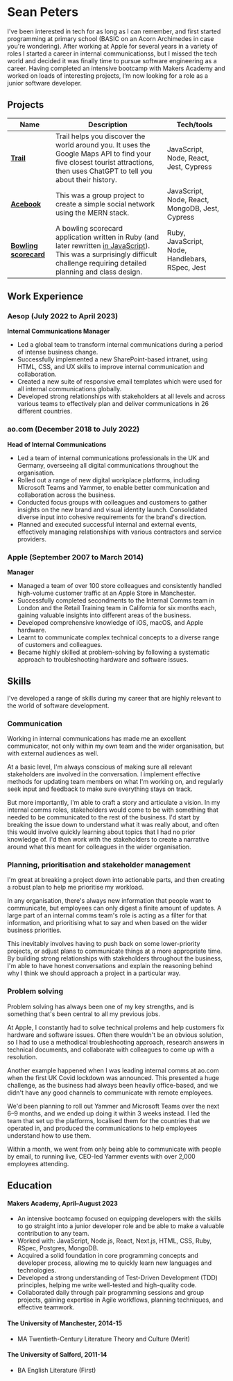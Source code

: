 # Sean Peters

I've been interested in tech for as long as I can remember, and first started programming at primary school (BASIC on an Acorn Archimedes in case you're wondering). After working at Apple for several years in a variety of roles I started a career in internal communicationss, but I missed the tech world and decided it was finally time to pursue software engineering as a career. Having completed an intensive bootcamp with Makers Academy and worked on loads of interesting projects, I’m now looking for a role as a junior software developer.

## Projects

| Name                                                                          | Description                                                                                                                                                                  | Tech/tools                                      |
| ----------------------------------------------------------------------------- | ---------------------------------------------------------------------------------------------------------------------------------------------------------------------------- | ----------------------------------------------- |
| **[Trail](https://github.com/snptrs/trail-app)**                              | Trail helps you discover the world around you. It uses the Google Maps API to find your five closest tourist attractions, then uses ChatGPT to tell you about their history. | JavaScript, Node, React, Jest, Cypress          |
| **[Acebook](https://github.com/snptrs/bootcamp-acebook)**                     | This was a group project to create a simple social network using the MERN stack.                                                                                             | JavaScript, Node, React, MongoDB, Jest, Cypress |
| **[Bowling scorecard](https://github.com/snptrs/bootcamp-bowling-challenge)** | A bowling scorecard application written in Ruby (and later rewritten [in JavaScript](https://github.com/snptrs/bootcamp-bowling-challenge-js)). This was a surprisingly difficult challenge requiring detailed planning and class design.        | Ruby, JavaScript, Node, Handlebars, RSpec, Jest |

## Work Experience

### Aesop (July 2022 to April 2023)  
**Internal Communications Manager**

- Led a global team to transform internal communications during a period of intense business change.
- Successfully implemented a new SharePoint-based intranet, using HTML, CSS, and UX skills to improve internal communication and collaboration.
- Created a new suite of responsive email templates which were used for all internal communications globally.
- Developed strong relationships with stakeholders at all levels and across various teams to effectively plan and deliver communications in 26 different countries.

### ao.com (December 2018 to July 2022)  
**Head of Internal Communications**

- Led a team of internal communications professionals in the UK and Germany, overseeing all digital communications throughout the organisation.
- Rolled out a range of new digital workplace platforms, including Microsoft Teams and Yammer, to enable better communication and collaboration across the business.
- Conducted focus groups with colleagues and customers to gather insights on the new brand and visual identity launch. Consolidated diverse input into cohesive requirements for the brand's direction.
- Planned and executed successful internal and external events, effectively managing relationships with various contractors and service providers.

### Apple (September 2007 to March 2014)  
**Manager**

- Managed a team of over 100 store colleagues and consistently handled high-volume customer traffic at an Apple Store in Manchester.
- Successfully completed secondments to the Internal Comms team in London and the Retail Training team in California for six months each, gaining valuable insights into different areas of the business.
- Developed comprehensive knowledge of iOS, macOS, and Apple hardware.
- Learnt to communicate complex technical concepts to a diverse range of customers and colleagues.
- Became highly skilled at problem-solving by following a systematic approach to troubleshooting hardware and software issues.

## Skills

I've developed a range of skills during my career that are highly relevant to the world of software development.

### Communication
Working in internal communications has made me an excellent communicator, not only within my own team and the wider organisation, but with external audiences as well.

At a basic level, I'm always conscious of making sure all relevant stakeholders are involved in the conversation. I implement effective methods for updating team members on what I'm working on, and regularly seek input and feedback to make sure everything stays on track.

But more importantly, I'm able to craft a story and articulate a vision. In my internal comms roles, stakeholders would come to be with something that needed to be communicated to the rest of the business. I'd start by breaking the issue down to understand what it was really about, and often this would involve quickly learning about topics that I had no prior knowledge of. I'd then work with the stakeholders to create a narrative around what this meant for colleagues in the wider organisation.

### Planning, prioritisation and stakeholder management
I'm great at breaking a project down into actionable parts, and then creating a robust plan to help me prioritise my workload.

In any organisation, there's always new information that people want to communicate, but employees can only digest a finite amount of updates. A large part of an internal comms team's role is acting as a filter for that information, and prioritising what to say and when based on the wider business priorities.

This inevitably involves having to push back on some lower-priority projects, or adjust plans to communicate things at a more appropriate time. By building strong relationships with stakeholders throughout the business, I'm able to have honest conversations and explain the reasoning behind why I think we should approach a project in a particular way.

### Problem solving
Problem solving has always been one of my key strengths, and is something that's been central to all my previous jobs.

At Apple, I constantly had to solve technical prolems and help customers fix hardware and software issues. Often there wouldn't be an obvious solution, so I had to use a methodical troubleshooting approach, research answers in technical documents, and collaborate with colleagues to come up with a resolution.

Another example happened when I was leading internal comms at ao.com when the first UK Covid lockdown was announced. This presented a huge challenge, as the business had always been heavily office-based, and we didn't have any good channels to communicate with remote employees.

We'd been planning to roll out Yammer and Microsoft Teams over the next 6–9 months, and we ended up doing it within 3 weeks instead. I led the team that set up the platforms, localised them for the countries that we operated in, and produced the communications to help employees understand how to use them.

Within a month, we went from only being able to communicate with people by email, to running live, CEO-led Yammer events with over 2,000 employees attending.

## Education

#### Makers Academy, April–August 2023
- An intensive bootcamp focused on equipping developers with the skills to go straight into a junior developer role and be able to make a valuable contribution to any team.
- Worked with: JavaScript, Node.js, React, Next.js, HTML, CSS, Ruby, RSpec, Postgres, MongoDB.
- Acquired a solid foundation in core programming concepts and developer process, allowing me to quickly learn new languages and technologies.
- Developed a strong understanding of Test-Driven Development (TDD) principles, helping me write well-tested and high-quality code.
- Collaborated daily through pair programming sessions and group projects, gaining expertise in Agile workflows, planning techniques, and effective teamwork.

#### The University of Manchester, 2014-15
- MA Twentieth-Century Literature Theory and Culture (Merit)

#### The University of Salford, 2011-14
- BA English Literature (First)
